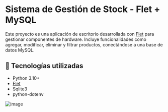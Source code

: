 # Sistema de Gestión de Stock - Flet + MySQL

Este proyecto es una aplicación de escritorio desarrollada con [Flet](https://flet.dev/) para gestionar componentes de hardware. Incluye funcionalidades como agregar, modificar, eliminar y filtrar productos, conectándose a una base de datos MySQL.

## 🧰 Tecnologías utilizadas

- Python 3.10+
- [Flet](https://flet.dev/)
- Sqlite3
- python-dotenv

![image](https://github.com/user-attachments/assets/efd2a27f-7e21-47d3-9159-cef86e4f2afd)
